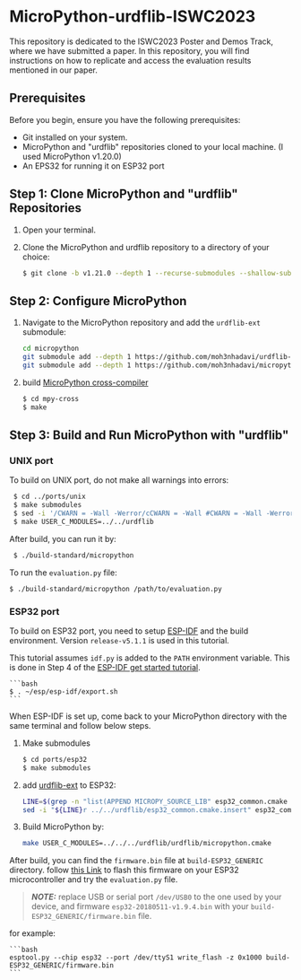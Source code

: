 # MicroPython-urdflib-ISWC2023

This repository is dedicated to the ISWC2023 Poster and Demos Track, where we have submitted a paper. In this repository, you will find instructions on how to replicate and access the evaluation results mentioned in our paper.

## Prerequisites

Before you begin, ensure you have the following prerequisites:

- Git installed on your system.
- MicroPython and "urdflib" repositories cloned to your local machine. (I used MicroPython v1.20.0)
- An EPS32 for running it on ESP32 port

## Step 1: Clone MicroPython and "urdflib" Repositories

1. Open your terminal.

2. Clone the MicroPython and urdflib repository to a directory of your choice:

   ```bash
   $ git clone -b v1.21.0 --depth 1 --recurse-submodules --shallow-submodules https://github.com/micropython/micropython.git
   ```

## Step 2: Configure MicroPython

1. Navigate to the MicroPython repository and add the `urdflib-ext` submodule:

    ```bash
    cd micropython
    git submodule add --depth 1 https://github.com/moh3nhadavi/urdflib-ext.git lib/urdflib-ext
    git submodule add --depth 1 https://github.com/moh3nhadavi/micropython-urdflib urdflib
    ```
    
1. build [MicroPython cross-compiler](https://github.com/micropython/micropython/blob/master/mpy-cross)
    ```bash
    $ cd mpy-cross
    $ make
    ```


## Step 3: Build and Run MicroPython with "urdflib"

### UNIX port

To build on UNIX port, do not make all warnings into errors:

   ```bash
    $ cd ../ports/unix
    $ make submodules
    $ sed -i '/CWARN = -Wall -Werror/cCWARN = -Wall #CWARN = -Wall -Werror' Makefile
    $ make USER_C_MODULES=../../urdflib
   ```


After build, you can run it by:
    
   ```bash
    $ ./build-standard/micropython
   ```

To run the `evaluation.py` file:

    $ ./build-standard/micropython /path/to/evaluation.py
    

### ESP32 port

To build on ESP32 port, you need to setup [ESP-IDF](https://docs.espressif.com/projects/esp-idf/en/v5.1.1/esp32/get-started/index.html) and the build environment. Version `release-v5.1.1` is used in this tutorial. 

This tutorial assumes `idf.py` is added to the `PATH` environment variable. This is done in Step 4 of the [ESP-IDF get started tutorial](https://docs.espressif.com/projects/esp-idf/en/v5.1.1/esp32/get-started/linux-macos-setup.html#get-started-set-up-env).

    ```bash
    $ . ~/esp/esp-idf/export.sh
    ```

When ESP-IDF is set up, come back to your MicroPython directory with the same terminal and follow below steps.

1. Make submodules
    ```bash
    $ cd ports/esp32
    $ make submodules
    ```
1. add [urdflib-ext](https://github.com/moh3nhadavi/urdflib-ext) to ESP32:

    ```bash
    LINE=$(grep -n "list(APPEND MICROPY_SOURCE_LIB" esp32_common.cmake  | cut -d : -f 1)
    sed -i "${LINE}r ../../urdflib/esp32_common.cmake.insert" esp32_common.cmake
    ```

1. Build MicroPython by:
    ``` bash
    make USER_C_MODULES=../../../urdflib/urdflib/micropython.cmake
    ```

After build, you can find the `firmware.bin` file at `build-ESP32_GENERIC` directory. follow [this Link](https://github.com/micropython/micropython/blob/v1.21.0/docs/esp32/tutorial/intro.rst) to flash this firmware on your ESP32 microcontroller and try the `evaluation.py` file.

> **_NOTE:_**  replace USB or serial port `/dev/USB0` to the one used by your device, and firmware `esp32-20180511-v1.9.4.bin` with your `build-ESP32_GENERIC/firmware.bin` file.

for example:

    ```bash
    esptool.py --chip esp32 --port /dev/ttyS1 write_flash -z 0x1000 build-ESP32_GENERIC/firmware.bin
    ```
